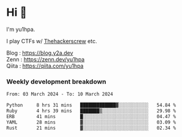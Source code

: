 # Hi 👋

I'm yu1hpa.

I play CTFs w/ [Thehackerscrew](https://www.thehackerscrew.team/) etc.

Blog : https://blog.y2a.dev  
Zenn : https://zenn.dev/yu1hpa  
Qiita : https://qiita.com/yu1hpa  

### Weekly development breakdown

<!--START_SECTION:waka-->

```txt
From: 03 March 2024 - To: 10 March 2024

Python     8 hrs 31 mins   █████████████▓░░░░░░░░░░░   54.84 %
Ruby       4 hrs 39 mins   ███████▒░░░░░░░░░░░░░░░░░   29.98 %
ERB        41 mins         █░░░░░░░░░░░░░░░░░░░░░░░░   04.47 %
YAML       28 mins         ▓░░░░░░░░░░░░░░░░░░░░░░░░   03.09 %
Rust       21 mins         ▓░░░░░░░░░░░░░░░░░░░░░░░░   02.34 %
```

<!--END_SECTION:waka-->

